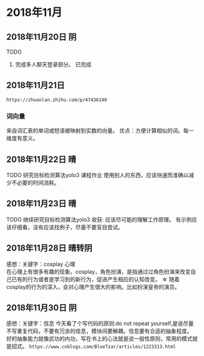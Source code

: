 # 2018年11月

## 2018年11月20日 阴

TODO

1. 完成多人聊天登录部分。  已完成  

## 2018年11月21日

`https://zhuanlan.zhihu.com/p/47436140`

### 词向量

来自词汇表的单词或短语被映射到实数的向量。
优点：方便计算相似的词。每一维度有意义。

## 2018年11月22日 晴

TODO
研究目标检测算法yolo3 课程作业
使用别人的东西，应该快速而准确以减少不必要的时间消耗。

## 2018年11月23日 晴

TODO
继续研究目标检测算法yolo3
收获:
   应该尽可能的理解工作原理。
   有示例应该仔细看，没有应该找例子，尽量不要盲目尝试。

## 2018年11月28日 晴转阴

感想：关键字：cosplay 心理  
在心理上有很多有趣的现象。cosplay，角色扮演，是指通过过角色扮演来改变自己已有的行为或者是学习到的新行为，促进产生相应的认知改变。
☆ 随着cosplay的行为的深入，会对心理产生很大的影响。比如扮演皇帝的演员。

## 2018年11月30日 阴

感想：关键字：信息
今天看了个写代码的原则:do not repeat yourself,是说尽量不写重复代码，不要有冗余的信息，模块间要解耦。信息要有合适的抽象程度。
好的抽象能力就像武功的内功，写在书上的心法就是说一般性原则，常用的模式就是招式。
`https://www.cnblogs.com/BlueTzar/articles/1223313.html`